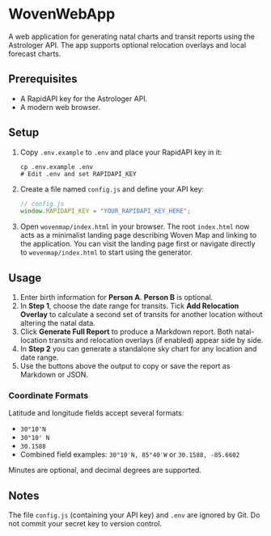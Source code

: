 # WovenWebApp

A web application for generating natal charts and transit reports using the Astrologer API. The app supports optional relocation overlays and local forecast charts.

## Prerequisites

- A RapidAPI key for the Astrologer API.
- A modern web browser.

## Setup

1. Copy `.env.example` to `.env` and place your RapidAPI key in it:
   ```
   cp .env.example .env
   # Edit .env and set RAPIDAPI_KEY
   ```
2. Create a file named `config.js` and define your API key:
   ```javascript
   // config.js
   window.RAPIDAPI_KEY = "YOUR_RAPIDAPI_KEY_HERE";
   ```
3. Open `wovenmap/index.html` in your browser. The root `index.html` now
   acts as a minimalist landing page describing Woven Map and linking to the
   application. You can visit the landing page first or navigate directly to
   `wovenmap/index.html` to start using the generator.

## Usage

1. Enter birth information for **Person A**. **Person B** is optional.
2. In **Step 1**, choose the date range for transits. Tick **Add Relocation Overlay** to calculate a second set of transits for another location without altering the natal data.
3. Click **Generate Full Report** to produce a Markdown report. Both natal-location transits and relocation overlays (if enabled) appear side by side.
4. In **Step 2** you can generate a standalone sky chart for any location and date range.
5. Use the buttons above the output to copy or save the report as Markdown or JSON.

### Coordinate Formats

Latitude and longitude fields accept several formats:

- `30°10'N`
- `30°10' N`
- `30.1588`
- Combined field examples: `30°10′N, 85°40′W` or `30.1588, -85.6602`

Minutes are optional, and decimal degrees are supported.

## Notes

The file `config.js` (containing your API key) and `.env` are ignored by Git. Do not commit your secret key to version control.
